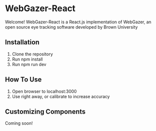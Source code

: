 # WebGazer-React
Welcome!  WebGazer-React is a React.js implementation of WebGazer, an open source eye tracking software developed by Brown University

## Installation
1. Clone the repository
2. Run npm install
3. Run npm run dev

## How To Use
1. Open browser to localhost:3000
2. Use right away, or calibrate to increase accuracy

## Customizing Components
Coming soon!
